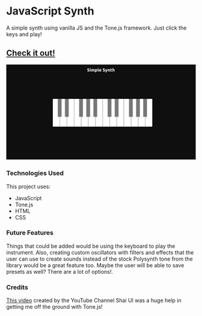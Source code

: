 # JavaScript Synth  

A simple synth using vanilla JS and the Tone.js framework.  Just click the keys and play!  

## [Check it out!]()

![Screenshot](./assets/Screenshot%202022-05-05%20at%2022-49-36%20Simple%20Synth.png)  

### Technologies Used  

This project uses:
* JavaScript
* Tone.js
* HTML
* CSS

### Future Features

Things that could be added would be using the keyboard to play the instrument.  Also, creating custom oscillators with filters and effects that the user can use to create sounds instead of the stock Polysynth tone from the library would be a great feature too.  Maybe the user will be able to save presets as well?  There are a lot of options!.

### Credits  

[This video](https://www.youtube.com/watch?v=wIxqNrooWws) created by the YouTube Channel Shai UI was a huge help in getting me off the ground with Tone.js!


